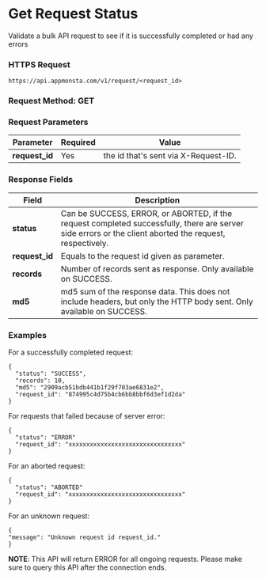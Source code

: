# Get Request Status

Validate a bulk API request to see if it is successfully completed or had any errors


### HTTPS Request

`https://api.appmonsta.com/v1/request/<request_id>`

### Request Method: GET

### Request Parameters

Parameter         | Required | Value
----------------- | -------- | -----------
**request_id**    | Yes      | the id that's sent via X-Request-ID.

### Response Fields

Field                    | Description
------------------------ | -----------
**status**               | Can be SUCCESS, ERROR, or ABORTED, if the request completed successfully, there are server side errors or the client aborted the request, respectively.
**request_id**           | Equals to the request id given as parameter.
**records**              | Number of records sent as response. Only available on SUCCESS.
**md5**                  | md5 sum of the response data. This does not include headers, but only the HTTP body sent. Only available on SUCCESS.

### Examples

For a successfully completed request:

```json--inline
{
  "status": "SUCCESS",
  "records": 10,
  "md5": "2909acb51bdb441b1f29f703ae6831e2",
  "request_id": "874995c4d75b4cb6bb8bbf6d3ef1d2da"
}        
```

For requests that failed because of server error:

```json--inline
{
  "status": "ERROR"
  "request_id": "xxxxxxxxxxxxxxxxxxxxxxxxxxxxxxxx"
}
```

For an aborted request:

```json--inline
{
  "status": "ABORTED"
  "request_id": "xxxxxxxxxxxxxxxxxxxxxxxxxxxxxxxx"
}
```

For an unknown request:

```json--inline
{
"message": "Unknown request id request_id."
}
```

**NOTE**: This API will return ERROR for all ongoing requests. Please make sure to query this API after the connection ends.
